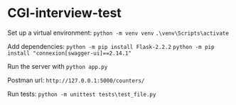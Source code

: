 # CGI-interview-test

Set up a virtual environment:
`python -m venv venv`
`.\venv\Scripts\activate`

Add dependencies:
`python -m pip install Flask-2.2.2`
`python -m pip install "connexion[swagger-ui]==2.14.1"`

Run the server with `python app.py`

Postman url: `http://127.0.0.1:5000/counters/`

Run tests: `python -m unittest tests\test_file.py`

